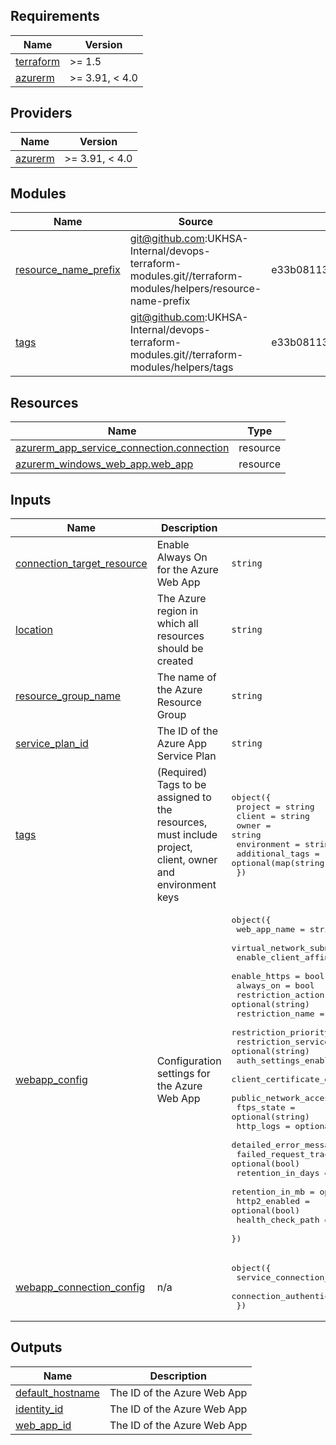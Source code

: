 <!-- BEGIN_TF_DOCS -->
## Requirements

| Name | Version |
|------|---------|
| <a name="requirement_terraform"></a> [terraform](#requirement\_terraform) | >= 1.5 |
| <a name="requirement_azurerm"></a> [azurerm](#requirement\_azurerm) | >= 3.91, < 4.0 |

## Providers

| Name | Version |
|------|---------|
| <a name="provider_azurerm"></a> [azurerm](#provider\_azurerm) | >= 3.91, < 4.0 |

## Modules

| Name | Source | Version |
|------|--------|---------|
| <a name="module_resource_name_prefix"></a> [resource\_name\_prefix](#module\_resource\_name\_prefix) | git@github.com:UKHSA-Internal/devops-terraform-modules.git//terraform-modules/helpers/resource-name-prefix | e33b08113eef62432e32fd837d0e75f871b38340 |
| <a name="module_tags"></a> [tags](#module\_tags) | git@github.com:UKHSA-Internal/devops-terraform-modules.git//terraform-modules/helpers/tags | e33b08113eef62432e32fd837d0e75f871b38340 |

## Resources

| Name | Type |
|------|------|
| [azurerm_app_service_connection.connection](https://registry.terraform.io/providers/hashicorp/azurerm/latest/docs/resources/app_service_connection) | resource |
| [azurerm_windows_web_app.web_app](https://registry.terraform.io/providers/hashicorp/azurerm/latest/docs/resources/windows_web_app) | resource |

## Inputs

| Name | Description | Type | Default | Required |
|------|-------------|------|---------|:--------:|
| <a name="input_connection_target_resource"></a> [connection\_target\_resource](#input\_connection\_target\_resource) | Enable Always On for the Azure Web App | `string` | `""` | no |
| <a name="input_location"></a> [location](#input\_location) | The Azure region in which all resources should be created | `string` | n/a | yes |
| <a name="input_resource_group_name"></a> [resource\_group\_name](#input\_resource\_group\_name) | The name of the Azure Resource Group | `string` | n/a | yes |
| <a name="input_service_plan_id"></a> [service\_plan\_id](#input\_service\_plan\_id) | The ID of the Azure App Service Plan | `string` | n/a | yes |
| <a name="input_tags"></a> [tags](#input\_tags) | (Required) Tags to be assigned to the resources, must include project, client, owner and environment keys | <pre>object({<br>    project         = string<br>    client          = string<br>    owner           = string<br>    environment     = string<br>    additional_tags = optional(map(string))<br>  })</pre> | n/a | yes |
| <a name="input_webapp_config"></a> [webapp\_config](#input\_webapp\_config) | Configuration settings for the Azure Web App | <pre>object({<br>    web_app_name                  = string<br>    virtual_network_subnet_id     = string<br>    enable_client_affinity        = bool<br>    enable_https                  = bool<br>    always_on                     = bool<br>    restriction_action            = optional(string)<br>    restriction_name              = optional(string)<br>    restriction_priority          = optional(number)<br>    restriction_service_tag       = optional(string)<br>    auth_settings_enabled         = optional(bool)<br>    client_certificate_enabled    = optional(bool)<br>    public_network_access_enabled = optional(bool)<br>    ftps_state                    = optional(string)<br>    http_logs                     = optional(bool)<br>    detailed_error_messages       = optional(bool)<br>    failed_request_tracing        = optional(bool)<br>    retention_in_days             = optional(number)<br>    retention_in_mb               = optional(number)<br>    http2_enabled                 = optional(bool)<br>    health_check_path             = optional(string)<br>  })</pre> | n/a | yes |
| <a name="input_webapp_connection_config"></a> [webapp\_connection\_config](#input\_webapp\_connection\_config) | n/a | <pre>object({<br>    service_connection_name        = optional(string)<br>    connection_authentication_type = optional(string)<br>  })</pre> | `{}` | no |

## Outputs

| Name | Description |
|------|-------------|
| <a name="output_default_hostname"></a> [default\_hostname](#output\_default\_hostname) | The ID of the Azure Web App |
| <a name="output_identity_id"></a> [identity\_id](#output\_identity\_id) | The ID of the Azure Web App |
| <a name="output_web_app_id"></a> [web\_app\_id](#output\_web\_app\_id) | The ID of the Azure Web App |
<!-- END_TF_DOCS -->